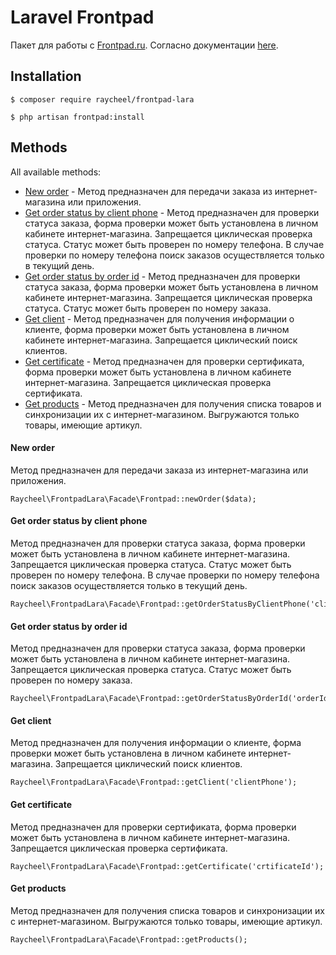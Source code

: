 # Laravel Frontpad
Пакет для работы с  [Frontpad.ru](https://frontpad.ru/). Согласно документации [here](https://docs.google.com/document/d/1gs81CYvJ6FD9KOseL3GOcrcR2YnEvjQqJn9mJRRc5Yk).

## Installation
```
$ composer require raycheel/frontpad-lara
```
```
$ php artisan frontpad:install
```

## Methods
All available methods:
- [New order](#new-order) - Метод предназначен для передачи заказа из интернет-магазина или приложения.
- [Get order status by client phone](#get-order-status-by-client-phone) - Метод предназначен для проверки статуса заказа, форма проверки может быть установлена в личном кабинете интернет-магазина. Запрещается циклическая проверка статуса. Статус может быть проверен по номеру телефона. В случае проверки по номеру телефона поиск заказов осуществляется только в текущий день.
- [Get order status by order id](#get-order-status-by-order-id) - Метод предназначен для проверки статуса заказа, форма проверки может быть установлена в личном кабинете интернет-магазина. Запрещается циклическая проверка статуса. Статус может быть проверен по номеру заказа.
- [Get client](#get-client) - Метод предназначен для получения информации о клиенте, форма проверки может быть установлена в личном кабинете интернет-магазина. Запрещается циклический поиск клиентов.
- [Get certificate](#get-certificate) - Метод предназначен для проверки сертификата, форма проверки может быть установлена в личном кабинете интернет-магазина. Запрещается циклическая проверка сертификата.
- [Get products](#get-products) - Метод предназначен для получения списка товаров и синхронизации их с интернет-магазином. Выгружаются только товары, имеющие артикул.

#### New order
Метод предназначен для передачи заказа из интернет-магазина или приложения.

```
Raycheel\FrontpadLara\Facade\Frontpad::newOrder($data);
```

#### Get order status by client phone
Метод предназначен для проверки статуса заказа, форма проверки может быть установлена в личном кабинете интернет-магазина. Запрещается циклическая проверка статуса. Статус может быть проверен по номеру телефона. В случае проверки по номеру телефона поиск заказов осуществляется только в текущий день.

```
Raycheel\FrontpadLara\Facade\Frontpad::getOrderStatusByClientPhone('clientPhone');
```

#### Get order status by order id
Метод предназначен для проверки статуса заказа, форма проверки может быть установлена в личном кабинете интернет-магазина. Запрещается циклическая проверка статуса. Статус может быть проверен по номеру заказа.

```
Raycheel\FrontpadLara\Facade\Frontpad::getOrderStatusByOrderId('orderId');
```

#### Get client
Метод предназначен для получения информации о клиенте, форма проверки может быть установлена в личном кабинете интернет-магазина. Запрещается циклический поиск клиентов.

```
Raycheel\FrontpadLara\Facade\Frontpad::getClient('clientPhone');
```

#### Get certificate
Метод предназначен для проверки сертификата, форма проверки может быть установлена в личном кабинете интернет-магазина. Запрещается циклическая проверка сертификата.

```
Raycheel\FrontpadLara\Facade\Frontpad::getCertificate('crtificateId');
```

#### Get products
Метод предназначен для получения списка товаров и синхронизации их с интернет-магазином. Выгружаются только товары, имеющие артикул.

```
Raycheel\FrontpadLara\Facade\Frontpad::getProducts();
```
